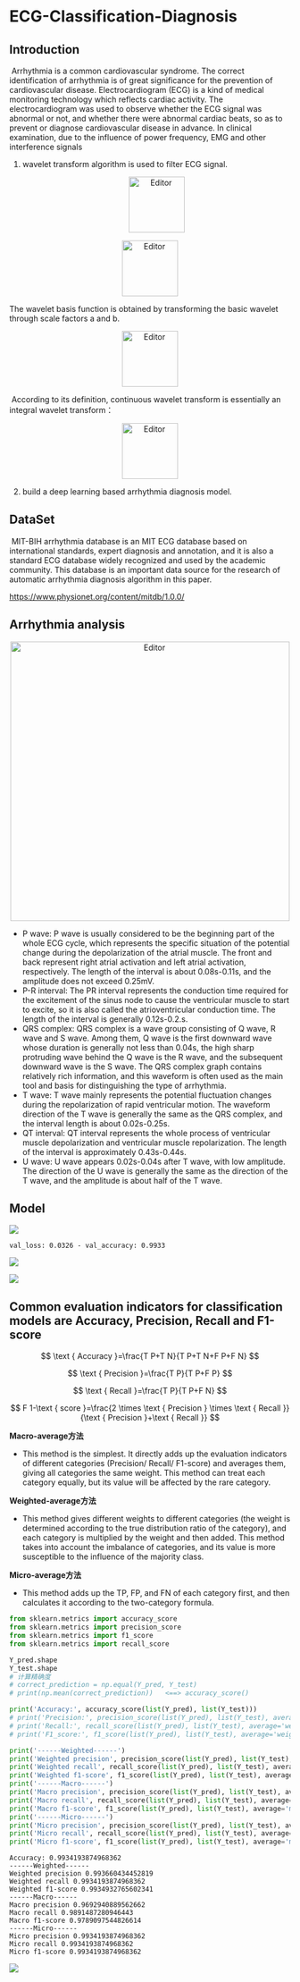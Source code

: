 # ECG-Classification-Diagnosis

## Introduction

​      Arrhythmia is a common cardiovascular syndrome. The correct identification of arrhythmia is of great significance for the prevention of cardiovascular disease. Electrocardiogram (ECG) is a kind of medical monitoring technology which reflects cardiac activity. The electrocardiogram was used to observe whether the ECG signal was abnormal or not, and whether there were abnormal cardiac beats, so as to prevent or diagnose cardiovascular disease in advance. In clinical examination, due to the influence of power frequency, EMG and other interference signals

1. wavelet transform algorithm is used to filter ECG signal.
	
   <div align="center">
	<img src="https://github.com/ZhuJD-China/ECG-Classification-Diagnosis/blob/master/ECG%E5%AE%9E%E9%AA%8C%E6%8A%A5%E5%91%8Av1.1/1.png" alt="Editor" width="100">
</div>

<div align="center">
	<img src="https://github.com/ZhuJD-China/ECG-Classification-Diagnosis/blob/master/ECG%E5%AE%9E%E9%AA%8C%E6%8A%A5%E5%91%8Av1.1/2.png" alt="Editor" width="100">
</div>
   
   The wavelet basis function is obtained by transforming the basic wavelet through scale factors a and b.
   
   <div align="center">
	<img src="https://github.com/ZhuJD-China/ECG-Classification-Diagnosis/blob/master/ECG%E5%AE%9E%E9%AA%8C%E6%8A%A5%E5%91%8Av1.1/3.png" alt="Editor" width="100">
</div>

​       According to its definition, continuous wavelet transform is essentially an integral wavelet transform：

   <div align="center">
	<img src="https://github.com/ZhuJD-China/ECG-Classification-Diagnosis/blob/master/ECG%E5%AE%9E%E9%AA%8C%E6%8A%A5%E5%91%8Av1.1/4.png" alt="Editor" width="100">
</div>

2. build a deep learning based arrhythmia diagnosis model.

## DataSet

​     MIT-BIH arrhythmia database is an MIT ECG database based on international standards, expert diagnosis and annotation, and it is also a standard ECG database widely recognized and used by the academic community. This database is an important data source for the research of automatic arrhythmia diagnosis algorithm in this paper.

https://www.physionet.org/content/mitdb/1.0.0/

## Arrhythmia analysis

<div align="center">
	<img src="https://github.com/ZhuJD-China/ECG-Classification-Diagnosis/blob/master/ECG%E5%AE%9E%E9%AA%8C%E6%8A%A5%E5%91%8Av1.1/%E4%B8%80%E4%B8%AA%E5%AE%8C%E6%95%B4%E7%9A%84%E5%BF%83%E7%94%B5%E6%B3%A2%E5%BD%A2.png" alt="Editor" width="500">
</div>

* P wave: P wave is usually considered to be the beginning part of the whole ECG cycle, which represents the specific situation of the potential change during the depolarization of the atrial muscle. The front and back represent right atrial activation and left atrial activation, respectively. The length of the interval is about 0.08s-0.11s, and the amplitude does not exceed 0.25mV.
* P-R interval: The PR interval represents the conduction time required for the excitement of the sinus node to cause the ventricular muscle to start to excite, so it is also called the atrioventricular conduction time. The length of the interval is generally 0.12s-0.2.s.
*  QRS complex: QRS complex is a wave group consisting of Q wave, R wave and S wave. Among them, Q wave is the first downward wave whose duration is generally not less than 0.04s, the high sharp protruding wave behind the Q wave is the R wave, and the subsequent downward wave is the S wave. The QRS complex graph contains relatively rich information, and this waveform is often used as the main tool and basis for distinguishing the type of arrhythmia.
*  T wave: T wave mainly represents the potential fluctuation changes during the repolarization of rapid ventricular motion. The waveform direction of the T wave is generally the same as the QRS complex, and the interval length is about 0.02s-0.25s.
*  QT interval: QT interval represents the whole process of ventricular muscle depolarization and ventricular muscle repolarization. The length of the interval is approximately 0.43s-0.44s.
*  U wave: U wave appears 0.02s-0.04s after T wave, with low amplitude. The direction of the U wave is generally the same as the direction of the T wave, and the amplitude is about half of the T wave.

## Model

![](https://github.com/ZhuJD-China/ECG-Classification-Diagnosis/blob/master/ECG%E5%AE%9E%E9%AA%8C%E6%8A%A5%E5%91%8Av1.1/471595_1_En_23_Fig4_HTML.png)



`val_loss: 0.0326 - val_accuracy: 0.9933`

![](https://github.com/ZhuJD-China/ECG-Classification-Diagnosis/blob/master/ECG%E5%AE%9E%E9%AA%8C%E6%8A%A5%E5%91%8Av1.1/cnn_lstm_acc.png)

![](https://github.com/ZhuJD-China/ECG-Classification-Diagnosis/blob/master/ECG%E5%AE%9E%E9%AA%8C%E6%8A%A5%E5%91%8Av1.1/cnn_lstm_loss.png)
## Common evaluation indicators for classification models are Accuracy, Precision, Recall and F1-score

$$
\text { Accuracy }=\frac{T P+T N}{T P+T N+F P+F N}
$$

$$
\text { Precision }=\frac{T P}{T P+F P}
$$

$$
\text { Recall }=\frac{T P}{T P+F N}
$$

$$
F 1-\text { score }=\frac{2 \times \text { Precision } \times \text { Recall }}{\text { Precision }+\text { Recall }}
$$

**Macro-average方法**
- This method is the simplest. It directly adds up the evaluation indicators of different categories (Precision/ Recall/ F1-score) and averages them, giving all categories the same weight. This method can treat each category equally, but its value will be affected by the rare category.

**Weighted-average方法**
- This method gives different weights to different categories (the weight is determined according to the true distribution ratio of the category), and each category is multiplied by the weight and then added. This method takes into account the imbalance of categories, and its value is more susceptible to the influence of the majority class.

**Micro-average方法**
- This method adds up the TP, FP, and FN of each category first, and then calculates it according to the two-category formula.


```python
from sklearn.metrics import accuracy_score
from sklearn.metrics import precision_score
from sklearn.metrics import f1_score
from sklearn.metrics import recall_score

Y_pred.shape
Y_test.shape
# 计算精确度
# correct_prediction = np.equal(Y_pred, Y_test)
# print(np.mean(correct_prediction))   <==> accuracy_score()

print('Accuracy:', accuracy_score(list(Y_pred), list(Y_test)))
# print('Precision:', precision_score(list(Y_pred), list(Y_test), average='weighted'))
# print('Recall:', recall_score(list(Y_pred), list(Y_test), average='weighted'))
# print('F1_score:', f1_score(list(Y_pred), list(Y_test), average='weighted'))

print('------Weighted------')
print('Weighted precision', precision_score(list(Y_pred), list(Y_test), average='weighted'))
print('Weighted recall', recall_score(list(Y_pred), list(Y_test), average='weighted'))
print('Weighted f1-score', f1_score(list(Y_pred), list(Y_test), average='weighted'))
print('------Macro------')
print('Macro precision', precision_score(list(Y_pred), list(Y_test), average='macro'))
print('Macro recall', recall_score(list(Y_pred), list(Y_test), average='macro'))
print('Macro f1-score', f1_score(list(Y_pred), list(Y_test), average='macro'))
print('------Micro------')
print('Micro precision', precision_score(list(Y_pred), list(Y_test), average='micro'))
print('Micro recall', recall_score(list(Y_pred), list(Y_test), average='micro'))
print('Micro f1-score', f1_score(list(Y_pred), list(Y_test), average='micro'))
```

    Accuracy: 0.9934193874968362
    ------Weighted------
    Weighted precision 0.993660434452819
    Weighted recall 0.9934193874968362
    Weighted f1-score 0.9934932765602341
    ------Macro------
    Macro precision 0.9692940889562662
    Macro recall 0.9891487280946443
    Macro f1-score 0.9789097544826614
    ------Micro------
    Micro precision 0.9934193874968362
    Micro recall 0.9934193874968362
    Micro f1-score 0.9934193874968362
![](https://github.com/ZhuJD-China/ECG-Classification-Diagnosis/blob/master/ECG%E5%AE%9E%E9%AA%8C%E6%8A%A5%E5%91%8Av1.1/output_60_0.png)
